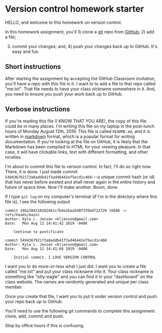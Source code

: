 # Version control homework starter

_HELLO_, and welcome to this homework on version control.

In this homework assignment, you'll 1) clone a
[git](https://en.wikipedia.org/wiki/Git) repo from
[GitHub](https://github.com/); 2) add a file;

3. commit your changes; and, 4) push your changes
   back up to GitHub. It's easy and fun.

## Short instructions

After starting the assignment by accepting the GitHub Classroom
invitation, you'll have a repo with this file in it. I want to
to add a file to that repo called "me.txt". That file needs to
have your class nickname somewhere in it. And, you need to ensure
you push your work back up to GitHub.

## Verbose instructions

If you're reading this file (I KNOW THAT YOU ARE), the
copy of this file could be in many places. I'm writing
this file on my laptop in the post-lunch hours of Monday August 12th, 2019.
This file is called `README.md`, and it is written
in [markdown](https://en.wikipedia.org/wiki/Markdown)
format, which is a popular format for writing documentation.
If you're looking at the file on GitHub, it is likely that
the Markdown has been compiled to HTML for your viewing
pleasure. In that case, it will have clickable links,
text with different formatting, and other niceties.

I'm about to commit this file to version control. In fact,
I'll do so right now. There, it is done. I just made commit
`549436792173a8addb41f3ad46442ef5ecd1c468`---a unique commit
hash (or id) that has never before existed and shall never
again in the entire history and future of space time. Now
I'll make another. Boom, done.

If I type `git log` on my computer's terminal (if I'm in
the directory where this file is), I see the following output

```
commit 24ba3842101024b1c7b4a1baa5d0f3f6bd722729 (HEAD -> refs/heads/main)
Author: Kyle L. Jensen <kljensen@gmail.com>
Date:   Mon Aug 12 14:41:42 2019 -0400

    Continue to pontificate

commit 549436792173a8addb41f3ad46442ef5ecd1c468
Author: Kyle L. Jensen <kljensen@gmail.com>
Date:   Mon Aug 12 14:41:04 2019 -0400

    Initial commit. I LOVE VERSION CONTROL
```

I want you to do more-or-less what I just did.
I want you to create a file
called "me.txt" and put your class nickname into it. Your class
nickname is something like "silly-eagle" and you can find it in
your "dashboard" on the class website. The names are randomly
generated and unique per class member.

Once you create that file, I want you to put it under version
control and push your repo back up to GitHub.

You'll need to use the following git commands to complete this
assignment: clone, add, commit and push.

Stop by office hours if this is confusing.
